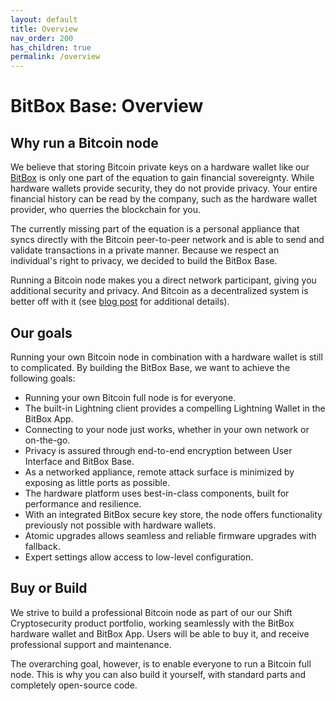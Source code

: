 ```yaml
---
layout: default
title: Overview
nav_order: 200
has_children: true
permalink: /overview
---
```

# BitBox Base: Overview

## Why run a Bitcoin node

We believe that storing Bitcoin private keys on a hardware wallet like our [BitBox](https://shiftcrypto.ch) is only one part of the equation to gain financial sovereignty. While hardware wallets provide security, they do not provide privacy. Your entire financial history can be read by the company, such as the hardware wallet provider, who querries the blockchain for you.

The currently missing part of the equation is a personal appliance that syncs directly with the Bitcoin peer-to-peer network and is able to send and validate transactions in a private manner. Because we respect an individual's right to privacy, we decided to build the BitBox Base.

Running a Bitcoin node makes you a direct network participant, giving you additional security and privacy. And Bitcoin as a decentralized system is better off with it (see [blog post](https://medium.com/shiftcrypto/we-need-bitcoin-full-nodes-economic-ones-fd17efcb61fb) for additional details).

## Our goals

Running your own Bitcoin node in combination with a hardware wallet is still to complicated. By building the BitBox Base, we want to achieve the following goals:

* Running your own Bitcoin full node is for everyone.
* The built-in Lightning client provides a compelling Lightning Wallet in the BitBox App.
* Connecting to your node just works, whether in your own network or on-the-go.
* Privacy is assured through end-to-end encryption between User Interface and BitBox Base.
* As a networked appliance, remote attack surface is minimized by exposing as little ports as possible.
* The hardware platform uses best-in-class components, built for performance and resilience.
* With an integrated BitBox secure key store, the node offers functionality previously not possible with hardware wallets.
* Atomic upgrades allows seamless and reliable firmware upgrades with fallback.
* Expert settings allow access to low-level configuration.

## Buy or Build

We strive to build a professional Bitcoin node as part of our our Shift Cryptosecurity product portfolio, working seamlessly with the BitBox hardware wallet and BitBox App. Users will be able to buy it, and receive professional support and maintenance.

The overarching goal, however, is to enable everyone to run a Bitcoin full node. This is why you can also build it yourself, with standard parts and completely open-source code.
